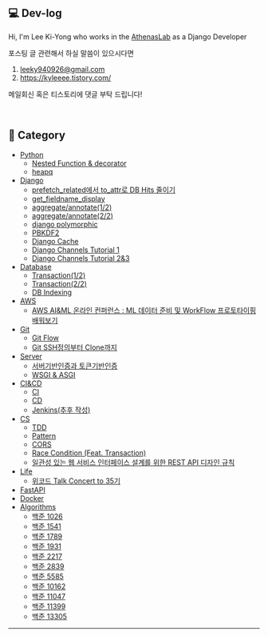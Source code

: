## 💻 Dev-log


Hi, I'm Lee Ki-Yong who works in the [AthenasLab](https://www.athenaslab.com/) as a Django Developer <br>

포스팅 글 관련해서 하실 말씀이 있으시다면

1. leeky940926@gmail.com
2. https://kyleeee.tistory.com/

메일회신 혹은 티스토리에 댓글 부탁 드립니다!

<br>

## 📂 Category
* [Python](https://github.com/leeky940926/dev-log/tree/main/Python)
    * [Nested Function & decorator](https://github.com/leeky940926/dev-log/blob/main/Python/Nested%20Function%20&%20decorator.md) 
    * [heapq](https://github.com/leeky940926/dev-log/blob/main/Python/heapq.md)
* [Django](https://github.com/leeky940926/dev-log/tree/main/Django)
    * [prefetch_related에서 to_attr로 DB Hits 줄이기](https://github.com/leeky940926/dev-log/blob/main/Django/prefetch_related%EC%97%90%EC%84%9C%20to_attr%EB%A1%9C%20DB%20Hits%20%EC%A4%84%EC%9D%B4%EA%B8%B0.md)
    * [get_fieldname_display](https://github.com/leeky940926/dev-log/blob/main/Django/get_fieldname_display.md)
    * [aggregate/annotate(1/2)](https://github.com/leeky940926/dev-log/blob/main/Django/aggregate%26annotate(1of2).md)
    * [aggregate/annotate(2/2)](https://github.com/leeky940926/dev-log/blob/main/Django/aggregate%26annotate(2of2).md)
    * [django polymorphic](https://github.com/leeky940926/dev-log/blob/main/Django/django%20polymorphic.md)
    * [PBKDF2](https://github.com/leeky940926/dev-log/blob/main/Django/PBKDF2.md)
    * [Django Cache](https://github.com/leeky940926/dev-log/blob/main/Django/Django%20Cache.md)
    * [Django Channels Tutorial 1](https://github.com/leeky940926/dev-log/blob/main/Django/Django%20Channels%20Tutorial%20Part%201.md)
    * [Django Channels Tutorial 2&3](https://github.com/leeky940926/dev-log/blob/main/Django/Django%20Channels%20Tutorial%20Part%202%20%26%203.md)
* [Database](https://github.com/leeky940926/dev-log/tree/main/Database)
    * [Transaction(1/2)](https://github.com/leeky940926/dev-log/blob/main/Database/Transaction(1of2).md) 
    * [Transaction(2/2)](https://github.com/leeky940926/dev-log/blob/main/Database/Transaction(2of2).md)
    * [DB Indexing](https://github.com/leeky940926/dev-log/blob/main/Database/DB%20Indexing.md)
* [AWS](https://github.com/leeky940926/dev-log/tree/main/AWS)
    * [AWS AI&ML 온라인 컨퍼런스 : ML 데이터 준비 및 WorkFlow 프로토타이핑 배워보기](https://github.com/leeky940926/dev-log/blob/main/AWS/AWS%20AI&ML%20온라인%20컨퍼런스%20:%20ML%20데이터%20준비%20및%20WorkFlow%20프로토타이핑%20배워보기.md)
* [Git](https://github.com/leeky940926/dev-log/tree/main/Git)
    * [Git Flow](https://github.com/leeky940926/dev-log/blob/main/Git/Git%20Flow.md)
    * [Git SSH정의부터 Clone까지](https://github.com/leeky940926/dev-log/blob/main/Git/Git%20SSH정의부터%20Clone까지.md)
* [Server](https://github.com/leeky940926/dev-log/tree/main/Server)
    * [서버기반인증과 토큰기반인증](https://github.com/leeky940926/dev-log/blob/main/Server/서버기반인증과%20토큰기반인증.md)
    * [WSGI & ASGI](https://github.com/leeky940926/dev-log/blob/main/Server/WSGI%20%26%20ASGI.md)
* [CI&CD](https://github.com/leeky940926/dev-log/tree/main/CICD)
    * [CI](https://github.com/leeky940926/dev-log/blob/main/CICD/CICD(1of2).md)
    * [CD](https://github.com/leeky940926/dev-log/blob/main/CICD/CICD(2of2).md)
    * [Jenkins(추후 작성)]()
* [CS](https://github.com/leeky940926/dev-log/tree/main/CS)
    * [TDD](https://github.com/leeky940926/dev-log/blob/main/CS/TDD.md)
    * [Pattern](https://github.com/leeky940926/dev-log/blob/main/CS/Pattern.md)
    * [CORS](https://github.com/leeky940926/dev-log/blob/main/CS/CORS.md)
    * [Race Condition (Feat. Transaction)](https://github.com/leeky940926/dev-log/blob/main/CS/Race%20Condition%20(Feat.%20Transaction).md)
    * [일관성 있는 웹 서비스 인터페이스 설계를 위한 REST API 디자인 규칙](https://github.com/leeky940926/dev-log/blob/main/CS/일관성%20있는%20웹%20서비스%20인터페이스%20설계를%20위한%20REST%20API%20디자인%20규칙.md)
* [Life](https://github.com/leeky940926/dev-log/tree/main/Life)
   * [위코드 Talk Concert to 35기](https://github.com/leeky940926/dev-log/blob/main/Life/위코드%20Talk%20Concert%20to%2035기.md) 
* [FastAPI](https://github.com/leeky940926/dev-log/tree/main/FastAPI)
* [Docker](https://github.com/leeky940926/dev-log/tree/main/Docker)
* [Algorithms](https://github.com/leeky940926/dev-log/tree/main/Algorithms)
    * [백준 1026](https://github.com/leeky940926/dev-log/blob/main/Algorithms/백준%201026.md)
    * [백준 1541](https://github.com/leeky940926/dev-log/blob/main/Algorithms/백준%201541.md)
    * [백준 1789](https://github.com/leeky940926/dev-log/blob/main/Algorithms/백준%201789.md)
    * [백준 1931](https://github.com/leeky940926/dev-log/blob/main/Algorithms/백준%201931.md)
    * [백준 2217](https://github.com/leeky940926/dev-log/blob/main/Algorithms/백준%202217.md)
    * [백준 2839](https://github.com/leeky940926/dev-log/blob/main/Algorithms/백준%202839.md)
    * [백준 5585](https://github.com/leeky940926/dev-log/blob/main/Algorithms/백준%205585.md)
    * [백준 10162](https://github.com/leeky940926/dev-log/blob/main/Algorithms/백준%2010162.md)
    * [백준 11047](https://github.com/leeky940926/dev-log/blob/main/Algorithms/백준%2011047.md)
    * [백준 11399](https://github.com/leeky940926/dev-log/blob/main/Algorithms/백준%2011399.md)
    * [백준 13305](https://github.com/leeky940926/dev-log/blob/main/Algorithms/백준%2013305.md)

----
